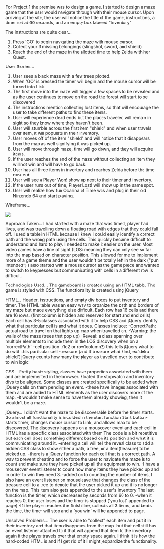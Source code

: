 For Project 1 the premise was to design a game.  I started to design a maze game that the user would navigate through with their mouse cursor. 
Upon arriving at the site, the user will notice the title of the game, instructions, a timer set at 60 seconds, and an empty box labeled "inventory"

The instructions are quite clear...
1. Press 'GO' to begin navigating the maze with mouse cursor. 
2. Collect your 3 missing belongings (slingshot, sword, and shield)
3. Reach the end of the maze in the allotted time to help Zelda with her Quest. 

User Stories...
1. User sees a black maze with a few trees plotted.
2. When 'GO' is pressed the timer will begin and the mouse cursor will be turned into Link.
3. The first move into the maze will trigger a few spaces to be revealed and as the user continues to move on the road the forest will start to be discovered 
4. The instructions mention collecting lost items, so that will encourage the user to take different paths to find these items. 
5. User will experience dead ends but the places traveled will remain in sight so they know where they haven't been.
6. User will stumble across the first item "shield" and when user travels over item, it will populate in their inventory.
7. User moves off of the item "shield" and will notice that it disappears from the map as well signifying it was picked up.
8. User will move through maze, time will go down, and they will acquire items.
9. If the user reaches the end of the maze without collecting an item they will not win and will have to go back.
10. User has all three items in invertory and reaches Zelda before the time runs out.
11. User will see a Player Won! show up next to their timer and inventory.
12. If the user runs out of time, Player Lost! will show up in the same spot.
13. User will realize how fun Ocarina of Time was and plug in their old Nintendo 64 and start playing.

Wireframe...


![](https://i.imgur.com/OIDGKTdh.jpg)

Approach Taken...
I had started with a maze that was timed, player had lives, and was travelling down a floating road with edges that they could fall off.
I used a table in HTML because I knew I could easily identify a correct path and the wrong path using the cells.
This quickly became difficult to understand and hard to play. I needed to make it easier on the user. 
Most video games have a line of sight (LOS) meaning they can only see so far into the map based on character position. 
This allowed for me to implement more of a game theme and the user wouldn't be totally left in the dark ("pun intended")
I also started with a mouse cursor as the game piece and wanted to switch to keypresses but communicating with cells in a different row is difficult. 


Technologies Used...
The gameboard is created using an HTML table.
The game is styled with CSS.
The functionality is created using jQuery

  HTML...
  Header, instructions, and empty div boxes to put inventory and timer.
  The HTML table was an easy way to organize the path and borders of my maze but made everything else difficult.
  Each row has 16 cells and there are 16 rows. (first column is hidden and reserved for start and end cells)
  Each cell has 3-5 classes associated with it to help CSS and jQuery identify what that particular cell is and what it does.
  Classes include:
    -CorrectPath: actual road to travel on that lights up map when travelled on.
    -Warning: the walls of the maze (trees that pop up)
    -Reveal: a class spanning over multiple elements to include them in the LOS discovery when on a 'correctPath'
    -cell position (r1c2 or row1column2) this tells jQuery what to do with this particular cell
    -treasure (and if treasure what kind, ex.'deku shield') jQuery counts how many the player as travelled over to contribute to win logic
  
  CSS...
  Pretty basic styling, classes have properties associated with them and are implemented in the browser. 
  Floated the stopwatch and inventory divs to be aligned.
  Some classes are created specifically to be added when jQuery calls on them pending an event.
    -these have images associated with them and are added to HTML elements as the user discovers more of the map.
    -It wouldn't make sense to have them already showing, then it wouldn't be a maze.
    
  jQuery...
  I didn't want the maze to be discoverable before the timer starts. So almost all functionality is inculded in the start function
  Start button- starts timer, changes mouse cursor to Link, and allows map to be discovered.
  The discovery happens on a mouseover event and each cell in HTML has a specific class associated with them
  The code is a bit repetitive but each cell does something different based on its position and what it is communicating around it.
    -entering a cell will tell the reveal class to add a hidden CSS class to show either a path, a tree, or a item(treasure) to be picked up.
    -there is a jQuery function for each cell that is a correct path.
  A way to prevent cheating and to force the user to navigate the maze is to count and make sure they have picked up all the equipment to win.
    -I have a mouseover event listener to count how many items they have picked up and in order to win they need 3.
    -added on to counting the number of items, I also have an event listener on mouseleave that changes the class of the treasure cell to a tree 
     to denote that the user picked it up and it is no longer on the map. This item also gets appended to the user's inventory
  The last function is the timer, which decreases by seconds from 60 to 0.
    -when it reaches 0, the user loses and the timer is stopped ('you lost' appended to page)
    -If the player reaches the finish line, collects all 3 items, and beats the time, the timer will stop and a 'you win' will be appended to page.
   


Unsolved Problems...
The user is able to "collect" each item and put it in their inventory and that item disappears from the map.
but that cell still has an event listener attached to it that will append that item to the inventory again if the player travels over that empty space again.
I think it is how the hard-coded HTML is and if I get rid of it I might jeopardize the functionality. 







